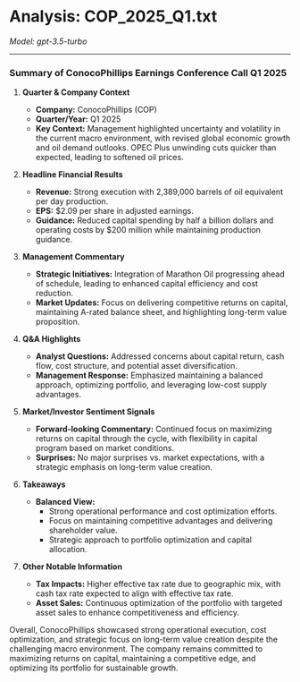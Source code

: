 # Analysis: COP_2025_Q1.txt

*Model: gpt-3.5-turbo*

---

### Summary of ConocoPhillips Earnings Conference Call Q1 2025

1. **Quarter & Company Context**
   - **Company:** ConocoPhillips (COP)
   - **Quarter/Year:** Q1 2025
   - **Key Context:** Management highlighted uncertainty and volatility in the current macro environment, with revised global economic growth and oil demand outlooks. OPEC Plus unwinding cuts quicker than expected, leading to softened oil prices.

2. **Headline Financial Results**
   - **Revenue:** Strong execution with 2,389,000 barrels of oil equivalent per day production.
   - **EPS:** $2.09 per share in adjusted earnings.
   - **Guidance:** Reduced capital spending by half a billion dollars and operating costs by $200 million while maintaining production guidance.

3. **Management Commentary**
   - **Strategic Initiatives:** Integration of Marathon Oil progressing ahead of schedule, leading to enhanced capital efficiency and cost reduction.
   - **Market Updates:** Focus on delivering competitive returns on capital, maintaining A-rated balance sheet, and highlighting long-term value proposition.

4. **Q&A Highlights**
   - **Analyst Questions:** Addressed concerns about capital return, cash flow, cost structure, and potential asset diversification.
   - **Management Response:** Emphasized maintaining a balanced approach, optimizing portfolio, and leveraging low-cost supply advantages.

5. **Market/Investor Sentiment Signals**
   - **Forward-looking Commentary:** Continued focus on maximizing returns on capital through the cycle, with flexibility in capital program based on market conditions.
   - **Surprises:** No major surprises vs. market expectations, with a strategic emphasis on long-term value creation.

6. **Takeaways**
   - **Balanced View:** 
     - Strong operational performance and cost optimization efforts.
     - Focus on maintaining competitive advantages and delivering shareholder value.
     - Strategic approach to portfolio optimization and capital allocation.

7. **Other Notable Information**
   - **Tax Impacts:** Higher effective tax rate due to geographic mix, with cash tax rate expected to align with effective tax rate.
   - **Asset Sales:** Continuous optimization of the portfolio with targeted asset sales to enhance competitiveness and efficiency.

Overall, ConocoPhillips showcased strong operational execution, cost optimization, and strategic focus on long-term value creation despite the challenging macro environment. The company remains committed to maximizing returns on capital, maintaining a competitive edge, and optimizing its portfolio for sustainable growth.